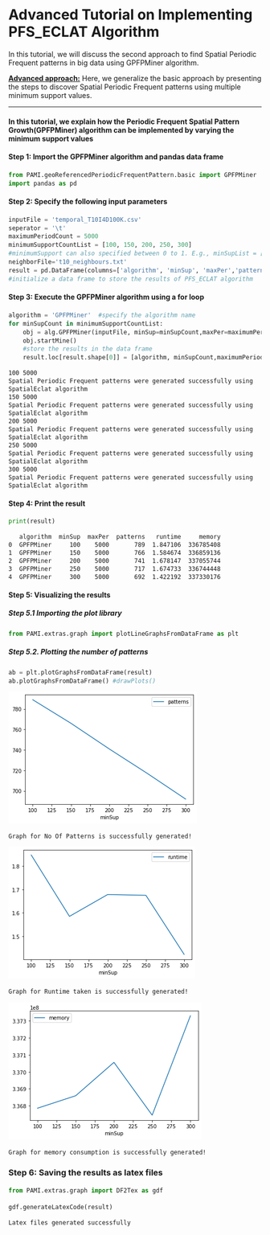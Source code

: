 # Advanced Tutorial on Implementing PFS_ECLAT Algorithm

In this tutorial, we will discuss the second approach to find Spatial Periodic Frequent patterns in big data using GPFPMiner algorithm.

[__Advanced approach:__](#advApproach) Here, we generalize the basic approach by presenting the steps to discover Spatial Periodic Frequent patterns using multiple minimum support values.

***

#### In this tutorial, we explain how the Periodic Frequent Spatial Pattern Growth(GPFPMiner) algorithm  can be implemented by varying the minimum support values

#### Step 1: Import the GPFPMiner algorithm and pandas data frame


```python
from PAMI.geoReferencedPeriodicFrequentPattern.basic import GPFPMiner  as alg
import pandas as pd
```

#### Step 2: Specify the following input parameters


```python
inputFile = 'temporal_T10I4D100K.csv'
seperator = '\t'
maximumPeriodCount = 5000
minimumSupportCountList = [100, 150, 200, 250, 300] 
#minimumSupport can also specified between 0 to 1. E.g., minSupList = [0.005, 0.006, 0.007, 0.008, 0.009]
neighborFile='t10_neighbours.txt'
result = pd.DataFrame(columns=['algorithm', 'minSup', 'maxPer','patterns', 'runtime', 'memory']) 
#initialize a data frame to store the results of PFS_ECLAT algorithm
```

#### Step 3: Execute the GPFPMiner algorithm using a for loop


```python
algorithm = 'GPFPMiner'  #specify the algorithm name
for minSupCount in minimumSupportCountList:
    obj = alg.GPFPMiner(inputFile, minSup=minSupCount,maxPer=maximumPeriodCount,nFile=neighborFile, sep=seperator)
    obj.startMine()
    #store the results in the data frame
    result.loc[result.shape[0]] = [algorithm, minSupCount,maximumPeriodCount, len(obj.getPatterns()), obj.getRuntime(), obj.getMemoryRSS()]

```

    100 5000
    Spatial Periodic Frequent patterns were generated successfully using SpatialEclat algorithm
    150 5000
    Spatial Periodic Frequent patterns were generated successfully using SpatialEclat algorithm
    200 5000
    Spatial Periodic Frequent patterns were generated successfully using SpatialEclat algorithm
    250 5000
    Spatial Periodic Frequent patterns were generated successfully using SpatialEclat algorithm
    300 5000
    Spatial Periodic Frequent patterns were generated successfully using SpatialEclat algorithm


#### Step 4: Print the result


```python
print(result)
```

       algorithm  minSup  maxPer  patterns   runtime     memory
    0  GPFPMiner     100    5000       789  1.847106  336785408
    1  GPFPMiner     150    5000       766  1.584674  336859136
    2  GPFPMiner     200    5000       741  1.678147  337055744
    3  GPFPMiner     250    5000       717  1.674733  336744448
    4  GPFPMiner     300    5000       692  1.422192  337330176


#### Step 5: Visualizing the results

##### Step 5.1 Importing the plot library


```python
from PAMI.extras.graph import plotLineGraphsFromDataFrame as plt
```

##### Step 5.2. Plotting the number of patterns


```python
ab = plt.plotGraphsFromDataFrame(result)
ab.plotGraphsFromDataFrame() #drawPlots()
```


    
![png](output_16_0.png)
    


    Graph for No Of Patterns is successfully generated!



    
![png](output_16_2.png)
    


    Graph for Runtime taken is successfully generated!



    
![png](output_16_4.png)
    


    Graph for memory consumption is successfully generated!


### Step 6: Saving the results as latex files

```python
from PAMI.extras.graph import DF2Tex as gdf

gdf.generateLatexCode(result)
```

    Latex files generated successfully



```python

```
